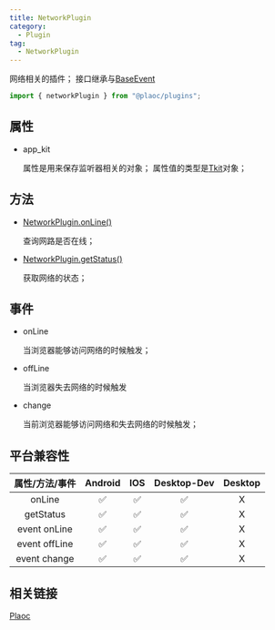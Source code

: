 ```yaml
---
title: NetworkPlugin
category:
  - Plugin
tag:
  - NetworkPlugin
---
```


网络相关的插件；
接口继承与[BaseEvent](../../interface/base-event/index.md)

```js
import { networkPlugin } from "@plaoc/plugins";
```

## 属性

  - app_kit

    属性是用来保存监听器相关的对象；
    属性值的类型是[Tkit](../../interface/tkit/index.md)对象；

## 方法

  - [NetworkPlugin.onLine()](./on-line.md)

    查询网路是否在线；


  - [NetworkPlugin.getStatus()](./get-status.md)

    
    获取网络的状态；

    

## 事件

  - onLine

    当浏览器能够访问网络的时候触发；

  - offLine

    当浏览器失去网络的时候触发

  - change

    当前浏览器能够访问网络和失去网络的时候触发；

## 平台兼容性

| 属性/方法/事件         | Android | IOS | Desktop-Dev | Desktop |
|:--------------------:|:-------:|:---:|:-----------:|:-------:|
| onLine               | ✅      | ✅  | ✅          | X       |
| getStatus            | ✅      | ✅  | ✅          | X       |
| event onLine         | ✅      | ✅  | ✅          | X       |
| event offLine        | ✅      | ✅  | ✅          | X       |
| event change         | ✅      | ✅  | ✅          | X       |

## 相关链接

[Plaoc](../../)


